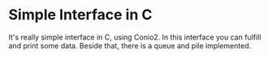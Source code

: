 # Simple Interface in C

It's really simple interface in C, using Conio2.
In this interface you can fulfill and print some data. Beside that, there is a queue and pile implemented.
